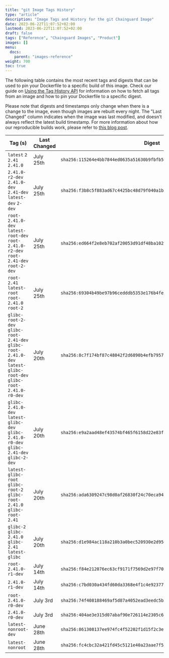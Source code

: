 ```yaml
---
title: "git Image Tags History"
type: "article"
description: "Image Tags and History for the git Chainguard Image"
date: 2023-06-22T11:07:52+02:00
lastmod: 2023-06-22T11:07:52+02:00
draft: false
tags: ["Reference", "Chainguard Images", "Product"]
images: []
menu:
  docs:
    parent: "images-reference"
weight: 700
toc: true
---
```


The following table contains the most recent tags and digests that can be used to pin your Dockerfile to a specific build of this image. Check our guide on [Using the Tag History API](/chainguard/chainguard-images/using-the-tag-history-api/) for information on how to fetch all tags from an image and how to pin your Dockerfile to a specific digest.

Please note that digests and timestamps only change when there is a change to the image, even though images are rebuilt every night. The "Last Changed" column indicates when the image was last modified, and doesn't always reflect the latest build timestamp. For more information about how our reproducible builds work, please refer to [this blog post](https://www.chainguard.dev/unchained/reproducing-chainguards-reproducible-image-builds).

| Tag (s)                                                                                                              | Last Changed | Digest                                                                    |
|----------------------------------------------------------------------------------------------------------------------|--------------|---------------------------------------------------------------------------|
|  `latest` `2` `2.41` `2.41.0`                                                                                        | July 25th    | `sha256:115264e4bb7844ed0635a51630b9fbfb507e3292d8542bf27ed4613642059995` |
|  `2.41.0-r2-dev` `2.41.0-dev` `2.41-dev` `latest-dev` `2-dev`                                                        | July 25th    | `sha256:f3b8c5f883ad67c4425bc48d79f040a1b074c7c9a9a6b26e59e7a1ba9626a32c` |
|  `root-2.41.0-dev` `latest-root-dev` `root-2.41.0-r2-dev` `root-2.41-dev` `root-2-dev`                               | July 25th    | `sha256:ed664f2e8eb702af20053d91df48ba102b6735ddf498559774f714ea76c4e52a` |
|  `root-2.41` `latest-root` `root-2.41.0` `root-2`                                                                    | July 25th    | `sha256:69304b49be97b96cedddb5353e176b4fe4767b955c31413a90ca6a9d30834886` |
|  `glibc-root-2-dev` `glibc-root-2.41-dev` `glibc-root-2.41.0-dev` `latest-glibc-root-dev` `glibc-root-2.41.0-r0-dev` | July 20th    | `sha256:8c7f174bf87c48042f2d6890b4efb79572f7b09455ee3c0853e3d17038752478` |
|  `glibc-2.41.0-dev` `latest-glibc-dev` `glibc-2.41.0-r0-dev` `glibc-2.41-dev` `glibc-2-dev`                          | July 20th    | `sha256:e9a2aad48ef43574bf465f6158d22e83f902ff4d16870604429a2cb542c37d7f` |
|  `latest-glibc-root` `glibc-root-2` `glibc-root-2.41.0` `glibc-root-2.41`                                            | July 20th    | `sha256:ada6309247c98d0af26830f24c70eca9452890a2e7e07efe2588e8366091babe` |
|  `glibc-2` `glibc-2.41.0` `glibc-2.41` `latest-glibc`                                                                | July 20th    | `sha256:d1e984ac118a210b3a0bec520930e2d95bbb68614d03b21a9198878638848e83` |
|  `root-2.41.0-r1-dev`                                                                                                | July 14th    | `sha256:f84e212076ec63cf9171f7569d2e97f705ef12c9218f726f38637bae4f3855a1` |
|  `2.41.0-r1-dev`                                                                                                     | July 14th    | `sha256:c7bd030a434fd60da3368e4f1c4e92377f3b4d4af937d3771c640f293f93ad50` |
|  `root-2.41.0-r0-dev`                                                                                                | July 3rd     | `sha256:74f408188469af5d87a4052ead3eedc5b2b501dcd30262dbdf75db4ee868691e` |
|  `2.41.0-r0-dev`                                                                                                     | July 3rd     | `sha256:404ae3e315d07abaf90e726114e2305c6dfc5e227e7bb3cc86715bb1804a69c9` |
|  `latest-nonroot-dev`                                                                                                | June 28th    | `sha256:861308137ee974fc4f52202f1d15f2c3e80f44227a6eb09418900c9ee20fbce1` |
|  `latest-nonroot`                                                                                                    | June 28th    | `sha256:fc4cbc32a421fd45c5121e40a23aae7f55f60653f56a32d41c71bb20651ae91f` |
